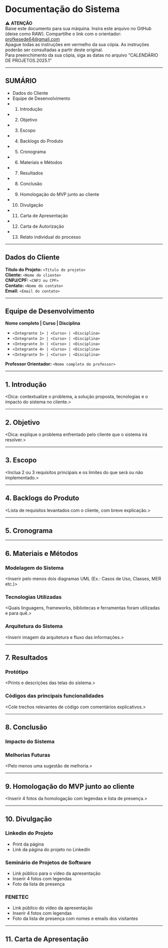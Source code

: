 # Documentação do Sistema

⚠️ **ATENÇÃO**  
Baixe este documento para sua máquina. Insira este arquivo no GitHub (deixe como RAW). Compartilhe o link com o orientador: profkesede64@gmail.com  
Apague todas as instruções em vermelho da sua cópia. As instruções poderão ser consultadas a partir deste original.  
Para preenchimento da sua cópia, siga as datas no arquivo “CALENDÁRIO DE PROJETOS.2025.1”

---

## SUMÁRIO

- Dados do Cliente
- Equipe de Desenvolvimento
- 1. Introdução
- 2. Objetivo
- 3. Escopo
- 4. Backlogs do Produto
- 5. Cronograma
- 6. Materiais e Métodos
- 7. Resultados
- 8. Conclusão
- 9. Homologação do MVP junto ao cliente
- 10. Divulgação
- 11. Carta de Apresentação
- 12. Carta de Autorização
- 13. Relato individual do processo

---

## Dados do Cliente

**Título do Projeto:** `<Título do projeto>`  
**Cliente:** `<Nome do cliente>`  
**CNPJ/CPF:** `<CNPJ ou CPF>`  
**Contato:** `<Nome do contato>`  
**Email:** `<Email do contato>`

---

## Equipe de Desenvolvimento

**Nome completo | Curso | Disciplina**

- `<Integrante 1> | <Curso> | <Disciplina>`
- `<Integrante 2> | <Curso> | <Disciplina>`
- `<Integrante 3> | <Curso> | <Disciplina>`
- `<Integrante 4> | <Curso> | <Disciplina>`
- `<Integrante 5> | <Curso> | <Disciplina>`

**Professor Orientador:** `<Nome completo do professor>`

---

## 1. Introdução

<Dica: contextualize o problema, a solução proposta, tecnologias e o impacto do sistema no cliente.>

---

## 2. Objetivo

<Dica: explique o problema enfrentado pelo cliente que o sistema irá resolver.>

---

## 3. Escopo

<Inclua 2 ou 3 requisitos principais e os limites do que será ou não implementado.>

---

## 4. Backlogs do Produto

<Lista de requisitos levantados com o cliente, com breve explicação.>

---

## 5. Cronograma

<Inserir imagem ou tabela com o planejamento das sprints e entregas.>

---

## 6. Materiais e Métodos

### Modelagem do Sistema
<Inserir pelo menos dois diagramas UML (Ex.: Casos de Uso, Classes, MER etc.)>

### Tecnologias Utilizadas
<Quais linguagens, frameworks, bibliotecas e ferramentas foram utilizadas e para quê.>

### Arquitetura do Sistema
<Inserir imagem da arquitetura e fluxo das informações.>

---

## 7. Resultados

### Protótipo
<Prints e descrições das telas do sistema.>

### Códigos das principais funcionalidades
<Cole trechos relevantes de código com comentários explicativos.>

---

## 8. Conclusão

### Impacto do Sistema
<Como o sistema impactou o processo do cliente.>

### Melhorias Futuras
<Pelo menos uma sugestão de melhoria.>

---

## 9. Homologação do MVP junto ao cliente

<Inserir 4 fotos da homologação com legendas e lista de presença.>

---

## 10. Divulgação

### Linkedin do Projeto

- Print da página
- Link da página do projeto no LinkedIn

### Seminário de Projetos de Software

- Link público para o vídeo da apresentação
- Inserir 4 fotos com legendas
- Foto da lista de presença

### FENETEC

- Link público do vídeo da apresentação
- Inserir 4 fotos com legendas
- Foto da lista de presença com nomes e emails dos visitantes

---

## 11. Carta de Apresentação

